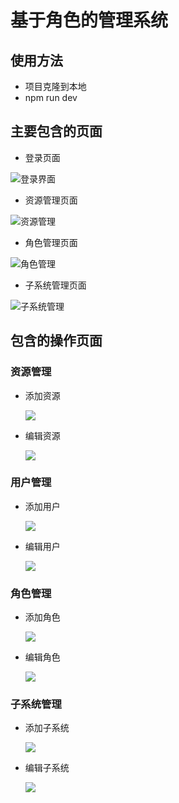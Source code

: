 # 基于角色的管理系统

## 使用方法

- 项目克隆到本地
- npm run dev

## 主要包含的页面

- 登录页面

![登录界面](./projectPic/login.png)

- 资源管理页面

![资源管理](./projectPic/resources-table.png)

- 角色管理页面

![角色管理](./projectPic/role-table.png)

- 子系统管理页面

![子系统管理](./projectPic/subsys-table.png)

## 包含的操作页面

### 资源管理

- 添加资源

  ![](./projectPic/resources-table-add.PNG)

- 编辑资源

  ![](./projectPic/resources-table-edit.png)

### 用户管理

- 添加用户

  ![](./projectPic/user-management-add.png)

- 编辑用户

  ![](./projectPic/user-management-edit.png)

### 角色管理

- 添加角色

  ![](./projectPic/role-table-add.png)

- 编辑角色

  ![](./projectPic/role-table-edit.png)

### 子系统管理

- 添加子系统

  ![](./projectPic/subsys-table-add.png)

- 编辑子系统

  ![](./projectPic/subsys-table-edit.png)

  
